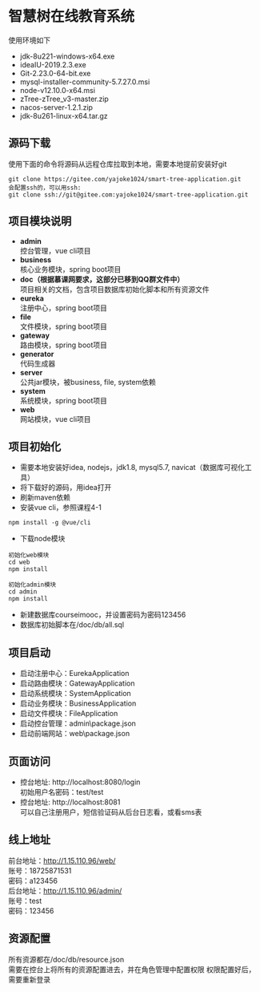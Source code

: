 # 智慧树在线教育系统

使用环境如下
* jdk-8u221-windows-x64.exe<br>
* ideaIU-2019.2.3.exe<br>
* Git-2.23.0-64-bit.exe<br>
* mysql-installer-community-5.7.27.0.msi<br>
* node-v12.10.0-x64.msi<br>
* zTree-zTree_v3-master.zip<br>
* nacos-server-1.2.1.zip<br>
* jdk-8u261-linux-x64.tar.gz<br>

## 源码下载
使用下面的命令将源码从远程仓库拉取到本地，需要本地提前安装好git

```
git clone https://gitee.com/yajoke1024/smart-tree-application.git
会配置ssh的，可以用ssh:
git clone ssh://git@gitee.com:yajoke1024/smart-tree-application.git
```

## 项目模块说明
* **admin**<br>
控台管理，vue cli项目
* **business**<br>
核心业务模块，spring boot项目
* **doc（根据慕课网要求，这部分已移到QQ群文件中）**<br>
项目相关的文档，包含项目数据库初始化脚本和所有资源文件
* **eureka**<br>
注册中心，spring boot项目
* **file**<br>
文件模块，spring boot项目
* **gateway**<br>
路由模块，spring boot项目
* **generator**<br>
代码生成器
* **server**<br>
公共jar模块，被business, file, system依赖
* **system**<br>
系统模块，spring boot项目
* **web**<br>
网站模块，vue cli项目


## 项目初始化
* 需要本地安装好idea, nodejs，jdk1.8, mysql5.7, navicat（数据库可视化工具）
* 将下载好的源码，用idea打开
* 刷新maven依赖
* 安装vue cli，参照课程4-1
```
npm install -g @vue/cli
```
* 下载node模块
```
初始化web模块
cd web
npm install

初始化admin模块
cd admin
npm install
```
* 新建数据库courseimooc，并设置密码为密码123456
* 数据库初始脚本在/doc/db/all.sql

## 项目启动
* 启动注册中心：EurekaApplication
* 启动路由模块：GatewayApplication
* 启动系统模块：SystemApplication
* 启动业务模块：BusinessApplication
* 启动文件模块：FileApplication
* 启动控台管理：admin\package.json
* 启动前端网站：web\package.json

## 页面访问
* 控台地址: http://localhost:8080/login<br>
初始用户名密码：test/test
* 控台地址: http://localhost:8081<br>
可以自己注册用户，短信验证码从后台日志看，或看sms表
## 线上地址
前台地址：http://1.15.110.96/web/ <br>
账号：18725871531 <br>
密码：a123456 <br>
后台地址：http://1.15.110.96/admin/ <br>
账号：test <br> 
密码：123456 <br>
## 资源配置
所有资源都在/doc/db/resource.json<br>
需要在控台上将所有的资源配置进去，并在角色管理中配置权限
权限配置好后，需要重新登录
